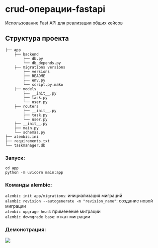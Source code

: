 # crud-операции-fastapi
Использование Fast API для реализации общих кейсов
## Структура проекта
```
├── app
    ├── backend
        ├── db.py
        └── db_depends.py
    ├── migrations versions
        ├── versions
        ├── README
        ├── env.py
        └── script.py.mako
    ├── models
        ├── __init__.py
        ├── task.py
        └── user.py
    ├── routers
        ├── __init__.py
        ├── task.py
        └── user.py
    ├── __init__.py
    ├── main.py
    └── schemas.py
├── alembic.ini
├── requirements.txt
└── taskmanager.db
```

### Запуск:
```
cd app
python -m uvicorn main:app
```

### Команды alembic:
```alembic init app/migrations```: инициализация миграций<br>
```alembic revision --autogenerate -m "revision_name"```: создание новой миграции<br>
```alembic upgrage head```: применение миграции<br>
```alembic downgrade base```: откат миграции<br>

### Демонстрация:
<img src="https://github.com/KatKabaev/crud-operations-fastapi/blob/main/img1.png">
